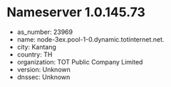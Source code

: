 # Nameserver 1.0.145.73

* as_number: 23969
* name: node-3ex.pool-1-0.dynamic.totinternet.net.
* city: Kantang
* country: TH
* organization: TOT Public Company Limited
* version: Unknown
* dnssec: Unknown

